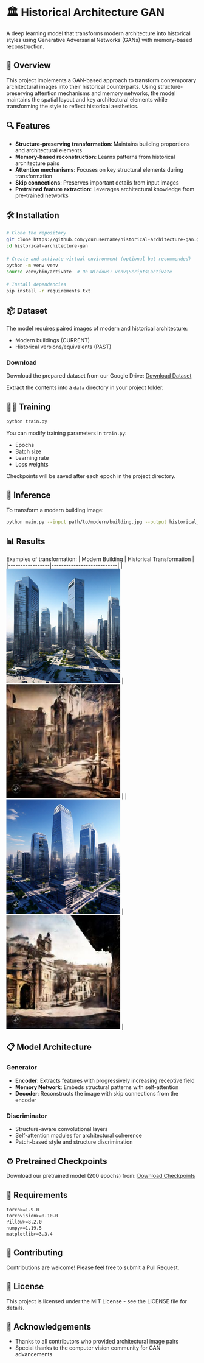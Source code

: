 # 🏛️ Historical Architecture GAN

A deep learning model that transforms modern architecture into historical styles using Generative Adversarial Networks (GANs) with memory-based reconstruction.

## 📜 Overview

This project implements a GAN-based approach to transform contemporary architectural images into their historical counterparts. Using structure-preserving attention mechanisms and memory networks, the model maintains the spatial layout and key architectural elements while transforming the style to reflect historical aesthetics.

## 🔍 Features

- **Structure-preserving transformation**: Maintains building proportions and architectural elements
- **Memory-based reconstruction**: Learns patterns from historical architecture pairs
- **Attention mechanisms**: Focuses on key structural elements during transformation
- **Skip connections**: Preserves important details from input images
- **Pretrained feature extraction**: Leverages architectural knowledge from pre-trained networks

## 🛠️ Installation

```bash
# Clone the repository
git clone https://github.com/yourusername/historical-architecture-gan.git
cd historical-architecture-gan

# Create and activate virtual environment (optional but recommended)
python -m venv venv
source venv/bin/activate  # On Windows: venv\Scripts\activate

# Install dependencies
pip install -r requirements.txt
```

## 📦 Dataset

The model requires paired images of modern and historical architecture:
- Modern buildings (CURRENT)
- Historical versions/equivalents (PAST)

### Download

Download the prepared dataset from our Google Drive:
[Download Dataset](https://drive.google.com/drive/folders/1kaBdi9HJ04lQNePKtJ5_xawbtkBPthZi?usp=sharing)

Extract the contents into a `data` directory in your project folder.

## 🏃‍♀️ Training

```bash
python train.py
```

You can modify training parameters in `train.py`:
- Epochs
- Batch size
- Learning rate
- Loss weights

Checkpoints will be saved after each epoch in the project directory.

## 🧪 Inference

To transform a modern building image:

```bash
python main.py --input path/to/modern/building.jpg --output historical_result.jpg --checkpoint checkpoint_epoch_200.pth
```

## 📊 Results
Examples of transformation:
| Modern Building | Historical Transformation |
|-----------------|---------------------------|
| <img src="https://github.com/phamthangph13/Landscape-Archives/blob/main/Input/1.jpg" width="300"/> | <img src="https://github.com/phamthangph13/Landscape-Archives/blob/main/Result/1.jpg" width="300"/> |
| <img src="https://github.com/phamthangph13/Landscape-Archives/blob/main/Input/2.jpg" width="300"/> | <img src="https://github.com/phamthangph13/Landscape-Archives/blob/main/Result/2.jpg" width="300"/> |

## 📋 Model Architecture

### Generator
- **Encoder**: Extracts features with progressively increasing receptive field
- **Memory Network**: Embeds structural patterns with self-attention
- **Decoder**: Reconstructs the image with skip connections from the encoder

### Discriminator
- Structure-aware convolutional layers
- Self-attention modules for architectural coherence
- Patch-based style and structure discrimination

## ⚙️ Pretrained Checkpoints

Download our pretrained model (200 epochs) from:
[Download Checkpoints](https://drive.google.com/drive/folders/1HetdIDCf48zNGGNTRnUTFXooqvxi4q-D?usp=sharing)

## 📝 Requirements

```
torch>=1.9.0
torchvision>=0.10.0
Pillow>=8.2.0
numpy>=1.19.5
matplotlib>=3.3.4
```

## 🤝 Contributing

Contributions are welcome! Please feel free to submit a Pull Request.

## 📄 License

This project is licensed under the MIT License - see the LICENSE file for details.

## 🙏 Acknowledgements

- Thanks to all contributors who provided architectural image pairs
- Special thanks to the computer vision community for GAN advancements
